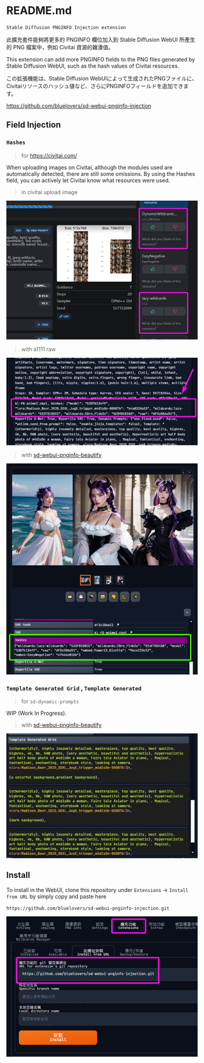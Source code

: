 # README.md

    Stable Diffusion PNGINFO Injection extension

此擴充套件能夠將更多的 PNGINFO 欄位加入到 Stable Diffusion WebUI 所產生的 PNG 檔案中，例如 Civitai 資源的雜湊值。

This extension can add more PNGINFO fields to the PNG files generated by Stable Diffusion WebUI, such as the hash values of Civitai resources.

この拡張機能は、Stable Diffusion WebUIによって生成されたPNGファイルに、Civitaiリソースのハッシュ値など、さらにPNGINFOフィールドを追加できます。

https://github.com/bluelovers/sd-webui-pnginfo-injection

## Field Injection

### `Hashes`

> for https://civitai.com/

When uploading images on Civitai, although the modules used are automatically detected, there are still some omissions. By using the Hashes field, you can actively let Civitai know what resources were used.

> in civitai upload image

![img.png](docs/img.png)

> with a1111 raw

![img_2.png](docs/img_2.png)

> with [sd-webui-pnginfo-beautify](https://github.com/bluelovers/sd-webui-pnginfo-beautify)

![img2.png](docs/img2.png)

### `Template Generated Grid` , `Template Generated`

> for `sd-dynamic-prompts`

WIP (Work In Progress).

> with [sd-webui-pnginfo-beautify](https://github.com/bluelovers/sd-webui-pnginfo-beautify)

![img_3.png](docs/img_3.png)

## Install

To install in the WebUI, clone this repository under `Extensions` -> `Install from URL` by simply copy and paste here

```
https://github.com/bluelovers/sd-webui-pnginfo-injection.git
```

![img_1.png](docs/img_1.png)

